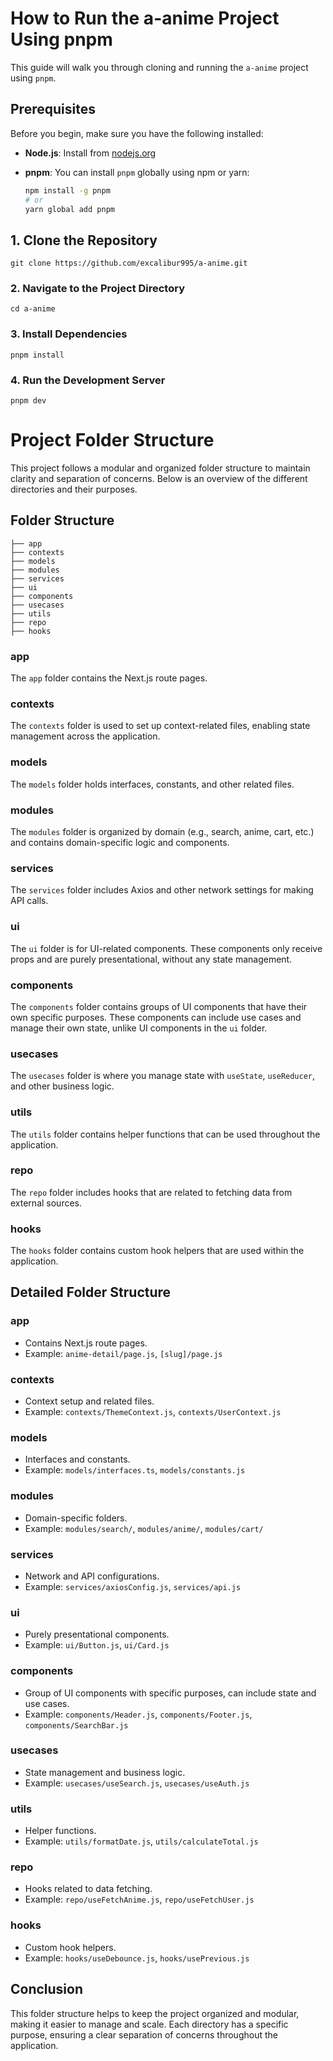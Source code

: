 # How to Run the a-anime Project Using pnpm

This guide will walk you through cloning and running the `a-anime` project using `pnpm`.

## Prerequisites

Before you begin, make sure you have the following installed:

- **Node.js**: Install from [nodejs.org](https://nodejs.org/)
- **pnpm**: You can install `pnpm` globally using npm or yarn:

  ```sh
  npm install -g pnpm
  # or
  yarn global add pnpm
  ```

## 1. Clone the Repository

`git clone https://github.com/excalibur995/a-anime.git`

### 2. Navigate to the Project Directory

`cd a-anime`

### 3. Install Dependencies

`pnpm install`

### 4. Run the Development Server

`pnpm dev`

# Project Folder Structure

This project follows a modular and organized folder structure to maintain clarity and separation of concerns. Below is an overview of the different directories and their purposes.

## Folder Structure

```
├── app
├── contexts
├── models
├── modules
├── services
├── ui
├── components
├── usecases
├── utils
├── repo
├── hooks
```

### app

The `app` folder contains the Next.js route pages.

### contexts

The `contexts` folder is used to set up context-related files, enabling state management across the application.

### models

The `models` folder holds interfaces, constants, and other related files.

### modules

The `modules` folder is organized by domain (e.g., search, anime, cart, etc.) and contains domain-specific logic and components.

### services

The `services` folder includes Axios and other network settings for making API calls.

### ui

The `ui` folder is for UI-related components. These components only receive props and are purely presentational, without any state management.

### components

The `components` folder contains groups of UI components that have their own specific purposes. These components can include use cases and manage their own state, unlike UI components in the `ui` folder.

### usecases

The `usecases` folder is where you manage state with `useState`, `useReducer`, and other business logic.

### utils

The `utils` folder contains helper functions that can be used throughout the application.

### repo

The `repo` folder includes hooks that are related to fetching data from external sources.

### hooks

The `hooks` folder contains custom hook helpers that are used within the application.

## Detailed Folder Structure

### app

- Contains Next.js route pages.
- Example: `anime-detail/page.js`, `[slug]/page.js`

### contexts

- Context setup and related files.
- Example: `contexts/ThemeContext.js`, `contexts/UserContext.js`

### models

- Interfaces and constants.
- Example: `models/interfaces.ts`, `models/constants.js`

### modules

- Domain-specific folders.
- Example: `modules/search/`, `modules/anime/`, `modules/cart/`

### services

- Network and API configurations.
- Example: `services/axiosConfig.js`, `services/api.js`

### ui

- Purely presentational components.
- Example: `ui/Button.js`, `ui/Card.js`

### components

- Group of UI components with specific purposes, can include state and use cases.
- Example: `components/Header.js`, `components/Footer.js`, `components/SearchBar.js`

### usecases

- State management and business logic.
- Example: `usecases/useSearch.js`, `usecases/useAuth.js`

### utils

- Helper functions.
- Example: `utils/formatDate.js`, `utils/calculateTotal.js`

### repo

- Hooks related to data fetching.
- Example: `repo/useFetchAnime.js`, `repo/useFetchUser.js`

### hooks

- Custom hook helpers.
- Example: `hooks/useDebounce.js`, `hooks/usePrevious.js`

## Conclusion

This folder structure helps to keep the project organized and modular, making it easier to manage and scale. Each directory has a specific purpose, ensuring a clear separation of concerns throughout the application.
